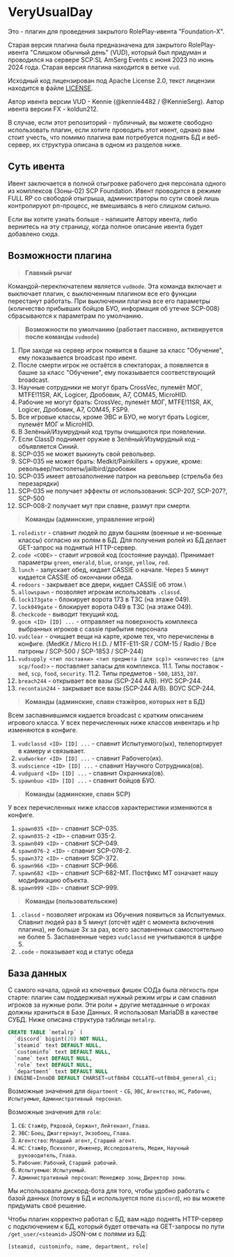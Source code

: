 # VeryUsualDay

Это - плагин для проведения закрытого RolePlay-ивента "Foundation-X".

Старая версия плагина была предназначена для закрытого RolePlay-ивента "Слишком обычный день" (VUD), который был придуман и проводился на сервере SCP:SL AmSerg Events с июня 2023 по июнь 2024 года.
Старая версия плагина находится в ветке `vud`.

Исходный код лицензирован под Apache License 2.0, текст лицензии находится в файле [LICENSE](LICENSE).

Автор ивента версии VUD - Kennie (@kennie4482 / @KennieSerg). Автор ивента версии FX - koldun212.

В случае, если этот репозиторий - публичный, вы можете свободно использовать плагин, если хотите проводить этот ивент, однако вам стоит учесть, что помимо плагина вам потребуется поднять БД и веб-сервер, их структура описана в одном из разделов ниже.

## Суть ивента
Ивент заключается в полной отыгровке рабочего дня персонала одного из комплексов (Зоны-02) SCP Foundation. Ивент проводится в режиме FULL RP со свободой отыгрыша, администраторы по сути своей лишь контролируют рп-процесс, не вмешиваясь в него слишком сильно.

Если вы хотите узнать больше - напишите Автору ивента, либо вернитесь на эту страницу, когда полное описание ивента будет добавлено сюда.

## Возможности плагина
> **Главный рычаг**  

Командой-переключателем является `vudmode`. Эта команда включает и выключает плагин, с выключенным плагином все его функции перестанут работать. При выключении плагина все его параметры (количество прибывших бойцов БУО, информация об утечке SCP-008) сбрасываются к параметрам по умолчанию.

> **Возможности по умолчанию (работает пассивно, активируется после команды `vudmode`)**

1. При заходе на сервер игрок появится в башне за класс "Обучение", ему показывается broadcast про ивент.
2. После смерти игрок не остаётся в спектаторах, а появляется в башне за класс "Обучение", ему показывается соответствующий broadcast.
3. Научные сотрудники не могут брать CrossVec, пулемёт МОГ, MTFE!11SR, AK, Logicer, Дробовик, A7, COM45, MicroHID.
4. Рабочие не могут брать: CrossVec, пулемёт МОГ, MTFE!11SR, AK, Logicer, Дробовик, A7, COM45, FSP9.
5. Все игровые классы, кроме ЭВС и БУО, не могут брать Logicer, пулемёт МОГ и MicroHID.
6. В Зелёный/Изумрудный код трупы очищаются при появлении.
7. Если ClassD поднимет оружие в Зелёный/Изумрудный код - объявляется Синий.
8. SCP-035 не может выкинуть свой револьвер.
9. SCP-035 не может брать: Medkit/Painkillers + оружие, кроме: револьвер/пистолеты/jailbird/дробовик
10. SCP-035 имеет автозаполнение патрон на револьвер (стрельба без перезарядки)
11. SCP-035 не получает эффекты от использования: SCP-207, SCP-207?, SCP-500
12. SCP-008-2 получает мут при спавне, размут при смерти.

> **Команды (админские, управление игрой)**

1. `roledistr` - спавнит людей по двум башням (военные и не-военные классы) согласно их ролям в БД. Для получения ролей из БД делает GET-запрос на поднятый HTTP-сервер.
2. `code <CODE>` - ставит игровой код (состояние раунда). Принимает параметры `green`, `emerald`, `blue`, `orange`, `yellow`, `red`.
3. `lunch` - запускает обед, кидает CASSIE о начале. Через 5 минут кидается CASSIE об окончании обеда.
4. `redoors` - закрывает все двери, кидает CASSIE об этом.\
5. `allowspawn` - позволяет игрокам использовать `.classd`.
6. `lock173gate` - блокирует ворота 173 в ТЗС (на этаже 049).
7. `lock049gate` - блокирует ворота 049 в ТЗС (на этаже 049).
8. `checkcode` - выводит текущий код.
9. `gocm <ID> [ID] ...` - отправляет на поверхность комплекса выбранных игроков с cassie прибытия персонала
10. `vudclear` - очищает вещи на карте, кроме тех, что перечислены в конфиге. (MedKit / Micro H.I.D. / MTF-E11-SR / COM-15 / Radio / Все патроны / SCP-500 / SCP-1853 / SCP-244)
11. `vudsupply <тип поставки> <тип предмета (для scp)> <количество (для scp/food)>` - поставляет запасы для комплекса.
11.1. Типы поставок - `med`, `scp`, `food`, `security`.
11.2. Типы предметов - `500`, `1853`, `207`.
12. `breach244` - открывает все вазы (SCP-244 A/B). НУС SCP-244.
13. `recontain244` - закрывает все вазы (SCP-244 A/B). ВОУС SCP-244.

> **Команды (админские, спавн стажёров, которых нет в БД)**

Всем заспавнившимся кидается broadcast с кратким описанием игрового класса. У всех перечисленных ниже классов инвентарь и hp изменяются в конфиге.

1. `vudclassd <ID> [ID] ...` - спавнит Испытуемого(ых), телепортирует в камеру и связывает.
2. `vudworker <ID> [ID] ...` - спавнит Рабочего(их).
3. `vudscience <ID> [ID] ...` - спавнит Научного Сотрудника(ов).
4. `vudguard <ID> [ID] ...` - спавнит Охранника(ов).
5. `spawnbuo <ID> [ID] ...` - спавнит бойцов БУО.

> **Команды (админские, спавн SCP)**

У всех перечисленных ниже классов характеристики изменяются в конфиге.

1. `spawn035 <ID>` - спавнит SCP-035.
2. `spawn035-2 <ID>` - спавнит 035-2.
3. `spawn049 <ID>` - спавнит SCP-049.
4. `spawn076-2 <ID>` - спавнит SCP-076-2.
5. `spawn372 <ID>` - спавнит SCP-372.
6. `spawn966 <ID>` - спавнит SCP-966.
7. `spawn682 <ID>` - спавнит SCP-682-MT. Постфикс MT означает нашу модификацию объекта.
8. `spawn999 <ID>` - спавнит SCP-999.

> **Команды (пользовательские)**

1. `.classd` - позволяет игрокам из Обучения появиться за Испытуемых. Спавнит людей раз в 5 минут (отсчёт идёт с момента включения плагина), не больше 3х за раз, всего заспавненных самостоятельно не более 5. Заспавненные через `vudclassd` не учитываются в цифре 5.
2. `.code` - показывает код и статус обеда

## База данных

С самого начала, одной из ключевых фишек СОДа была лёгкость при старте: плагин сам поддерживал нужный режим игры и сам спавнил игроков за нужные роли. Эти роли + другие метаданные о игроках должны храниться в Базе Данных.
Я использовал MariaDB в качестве СУБД. Ниже описана структура таблицы `metalrp`.

```sql
CREATE TABLE `metalrp` (
  `discord` bigint(20) NOT NULL,
  `steamid` text DEFAULT NULL,
  `custominfo` text DEFAULT NULL,
  `name` text DEFAULT NULL,
  `role` text DEFAULT NULL,
  `department` text DEFAULT NULL
) ENGINE=InnoDB DEFAULT CHARSET=utf8mb4 COLLATE=utf8mb4_general_ci;
```
Возможные значения для `department` - `СБ`, `ЭВС`, `Агентство`, `НС`, `Рабочие`, `Испытуемые`, `Административный персонал`.

Возможные значения для `role`:
1. `СБ`: `Стажёр`, `Рядовой`, `Сержант`, `Лейтенант`, `Глава`.
2. `ЭВС`: `Боец`, `Джаггернаут`, `Экзобоец`, `Глава`.
3. `Агентство`: `Младший агент`, `Старший агент`.
4. `НС`: `Стажёр`, `Психолог`, `Инженер`, `Исследователь`, `Медик`, `Научный руководитель`, `Глава`.
5. `Рабочие`: `Рабочий`, `Старший рабочий`.
6. `Испытуемые`: `Испытуемый`.
7. `Административный персонал`: `Менеджер зоны`, `Директор зоны`.

Мы использовали дискорд-бота для того, чтобы удобно работать с базой данных (потому в БД и используется поле `discord`), но вы можете придумать своё решение.

Чтобы плагин корректно работал с БД, вам надо поднять HTTP-сервер с подключением к БД, который будет отвечать на GET-запросы по пути `/get_user/<steamid>` JSON-ом с полями из БД:
```
[steamid, custominfo, name, department, role]
```

